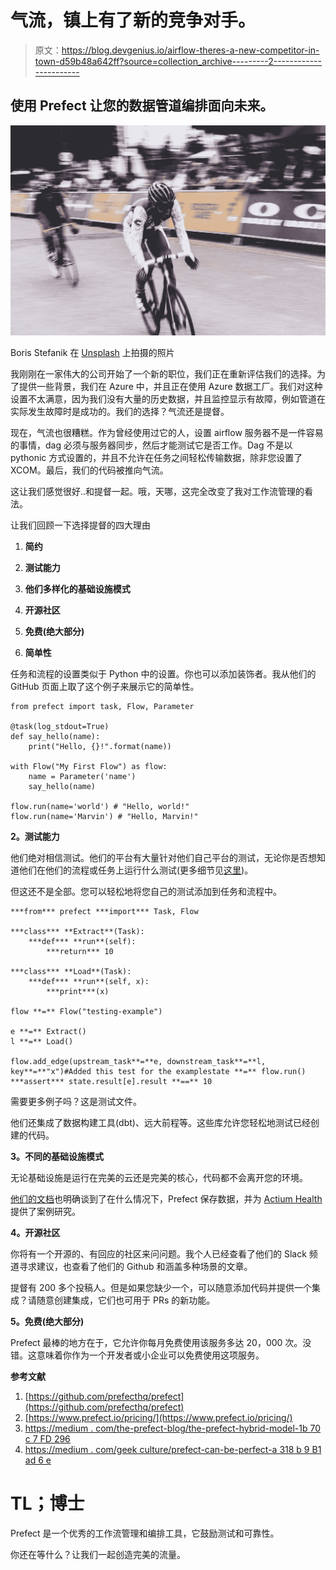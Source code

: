 # 气流，镇上有了新的竞争对手。

> 原文：<https://blog.devgenius.io/airflow-theres-a-new-competitor-in-town-d59b48a642ff?source=collection_archive---------2----------------------->

## 使用 Prefect 让您的数据管道编排面向未来。

![](img/e54faf68ee3a8417597ebfd42eb8cb1c.png)

Boris Stefanik 在 [Unsplash](https://unsplash.com?utm_source=medium&utm_medium=referral) 上拍摄的照片

我刚刚在一家伟大的公司开始了一个新的职位，我们正在重新评估我们的选择。为了提供一些背景，我们在 Azure 中，并且正在使用 Azure 数据工厂。我们对这种设置不太满意，因为我们没有大量的历史数据，并且监控显示有故障，例如管道在实际发生故障时是成功的。我们的选择？气流还是提督。

现在，气流也很糟糕。作为曾经使用过它的人，设置 airflow 服务器不是一件容易的事情，dag 必须与服务器同步，然后才能测试它是否工作。Dag 不是以 pythonic 方式设置的，并且不允许在任务之间轻松传输数据，除非您设置了 XCOM。最后，我们的代码被推向气流。

这让我们感觉很好..和提督一起。哦，天哪，这完全改变了我对工作流管理的看法。

让我们回顾一下选择提督的四大理由

1.  **简约**
2.  **测试能力**
3.  **他们多样化的基础设施模式**
4.  **开源社区**
5.  **免费(绝大部分)**

1.  **简单性**

任务和流程的设置类似于 Python 中的设置。你也可以添加装饰者。我从他们的 GitHub 页面上取了这个例子来展示它的简单性。

```
from prefect import task, Flow, Parameter

@task(log_stdout=True)
def say_hello(name):
    print("Hello, {}!".format(name))

with Flow("My First Flow") as flow:
    name = Parameter('name')
    say_hello(name)

flow.run(name='world') # "Hello, world!"
flow.run(name='Marvin') # "Hello, Marvin!"
```

**2。测试能力**

他们绝对相信测试。他们的平台有大量针对他们自己平台的测试，无论你是否想知道他们在他们的流程或任务上运行什么测试(更多细节见[这里](https://github.com/PrefectHQ/prefect/tree/master/tests))。

但这还不是全部。您可以轻松地将您自己的测试添加到任务和流程中。

```
***from*** prefect ***import*** Task, Flow

***class*** **Extract**(Task):
    ***def*** **run**(self):
        ***return*** 10

***class*** **Load**(Task):
    ***def*** **run**(self, x):
        ***print***(x)

flow **=** Flow("testing-example")

e **=** Extract()
l **=** Load()

flow.add_edge(upstream_task**=**e, downstream_task**=**l, key**=**"x")#Added this test for the examplestate **=** flow.run()
***assert*** state.result[e].result **==** 10
```

需要更多例子吗？这是测试文件。

他们还集成了数据构建工具(dbt)、远大前程等。这些库允许您轻松地测试已经创建的代码。

**3。不同的基础设施模式**

无论基础设施是运行在完美的云还是完美的核心，代码都不会离开您的环境。

[他们的文档](https://docs.prefect.io/orchestration/faq/dataflow.html#how-is-data-persisted)也明确谈到了在什么情况下，Prefect 保存数据，并为 [Actium Health](https://www.prefect.io/why-prefect/case-studies/) 提供了案例研究。

**4。开源社区**

你将有一个开源的、有回应的社区来问问题。我个人已经查看了他们的 Slack 频道寻求建议，也查看了他们的 Github 和涵盖多种场景的文章。

提督有 200 多个投稿人。但是如果您缺少一个，可以随意添加代码并提供一个集成？请随意创建集成，它们也可用于 PRs 的新功能。

**5。免费(绝大部分)**

Prefect 最棒的地方在于，它允许你每月免费使用该服务多达 20，000 次。没错。这意味着你作为一个开发者或小企业可以免费使用这项服务。

**参考文献**

1.  [https://github.com/prefecthq/prefect](https://github.com/prefecthq/prefect)
2.  [https://www.prefect.io/pricing/](https://www.prefect.io/pricing/)
3.  [https://medium . com/the-prefect-blog/the-prefect-hybrid-model-1b 70 c 7 FD 296](https://medium.com/the-prefect-blog/the-prefect-hybrid-model-1b70c7fd296)
4.  [https://medium . com/geek culture/prefect-can-be-perfect-a 318 b 9 B1 ad 6 e](https://medium.com/geekculture/prefect-could-be-perfect-a318b9b1ad6e)

# **TL；博士**

Prefect 是一个优秀的工作流管理和编排工具，它鼓励测试和可靠性。

你还在等什么？让我们一起创造完美的流量。